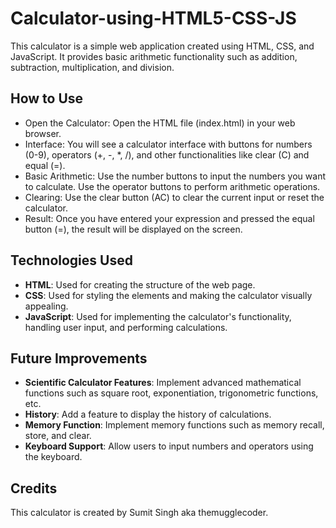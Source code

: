 # Calculator-using-HTML5-CSS-JS
This calculator is a simple web application created using HTML, CSS, and JavaScript. It provides basic arithmetic functionality such as addition, subtraction, multiplication, and division.


<h2>How to Use</h2>

<ul>
  <li>Open the Calculator: Open the HTML file (index.html) in your web browser.</li>
  <li>Interface: You will see a calculator interface with buttons for numbers (0-9), operators (+, -, *, /), and other functionalities like clear (C) and equal (=).</li>
  <li>Basic Arithmetic: Use the number buttons to input the numbers you want to calculate. Use the operator buttons to perform arithmetic operations.</li>
  <li>Clearing: Use the clear button (AC) to clear the current input or reset the calculator.
</li>
  <li>Result: Once you have entered your expression and pressed the equal button (=), the result will be displayed on the screen.
</li>
</ul>

<h2>Technologies Used</h2>
<ul>
  <li><strong>HTML</strong>: Used for creating the structure of the web page.</li>
  <li><strong>CSS</strong>: Used for styling the elements and making the calculator visually appealing.</li>
  <li><strong>JavaScript</strong>: Used for implementing the calculator's functionality, handling user input, and performing calculations.</li>
</ul>

<h2>Future Improvements</h1>
    <ul>
        <li><strong>Scientific Calculator Features</strong>: Implement advanced mathematical functions such as square root, exponentiation, trigonometric functions, etc.</li>
        <li><strong>History</strong>: Add a feature to display the history of calculations.</li>
        <li><strong>Memory Function</strong>: Implement memory functions such as memory recall, store, and clear.</li>
        <li><strong>Keyboard Support</strong>: Allow users to input numbers and operators using the keyboard.</li>
    </ul>
    
<h2>Credits</h2>
This calculator is created by Sumit Singh aka themugglecoder.

